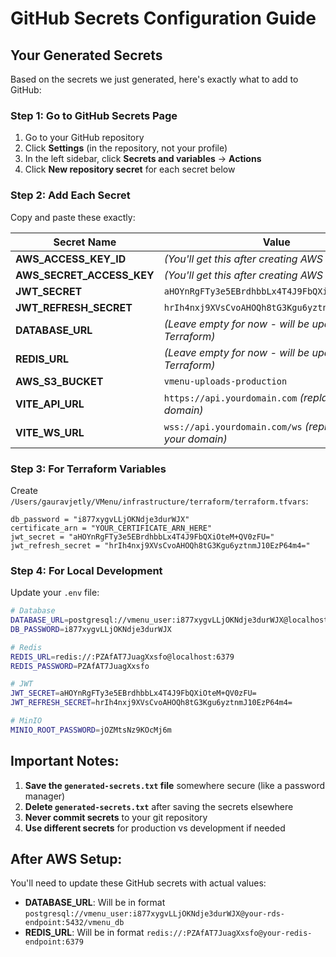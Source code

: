 # GitHub Secrets Configuration Guide

## Your Generated Secrets

Based on the secrets we just generated, here's exactly what to add to GitHub:

### Step 1: Go to GitHub Secrets Page
1. Go to your GitHub repository
2. Click **Settings** (in the repository, not your profile)
3. In the left sidebar, click **Secrets and variables** → **Actions**
4. Click **New repository secret** for each secret below

### Step 2: Add Each Secret

Copy and paste these exactly:

| Secret Name | Value |
|-------------|-------|
| **AWS_ACCESS_KEY_ID** | *(You'll get this after creating AWS IAM user)* |
| **AWS_SECRET_ACCESS_KEY** | *(You'll get this after creating AWS IAM user)* |
| **JWT_SECRET** | `aHOYnRgFTy3e5EBrdhbbLx4T4J9FbQXiOteM+QV0zFU=` |
| **JWT_REFRESH_SECRET** | `hrIh4nxj9XVsCvoAHOQh8tG3Kgu6yztnmJ10EzP64m4=` |
| **DATABASE_URL** | *(Leave empty for now - will be updated after Terraform)* |
| **REDIS_URL** | *(Leave empty for now - will be updated after Terraform)* |
| **AWS_S3_BUCKET** | `vmenu-uploads-production` |
| **VITE_API_URL** | `https://api.yourdomain.com` *(replace with your domain)* |
| **VITE_WS_URL** | `wss://api.yourdomain.com/ws` *(replace with your domain)* |

### Step 3: For Terraform Variables

Create `/Users/gauravjetly/VMenu/infrastructure/terraform/terraform.tfvars`:

```hcl
db_password = "i877xygvLLjOKNdje3durWJX"
certificate_arn = "YOUR_CERTIFICATE_ARN_HERE"
jwt_secret = "aHOYnRgFTy3e5EBrdhbbLx4T4J9FbQXiOteM+QV0zFU="
jwt_refresh_secret = "hrIh4nxj9XVsCvoAHOQh8tG3Kgu6yztnmJ10EzP64m4="
```

### Step 4: For Local Development

Update your `.env` file:

```bash
# Database
DATABASE_URL=postgresql://vmenu_user:i877xygvLLjOKNdje3durWJX@localhost:5432/vmenu_db
DB_PASSWORD=i877xygvLLjOKNdje3durWJX

# Redis
REDIS_URL=redis://:PZAfAT7JuagXxsfo@localhost:6379
REDIS_PASSWORD=PZAfAT7JuagXxsfo

# JWT
JWT_SECRET=aHOYnRgFTy3e5EBrdhbbLx4T4J9FbQXiOteM+QV0zFU=
JWT_REFRESH_SECRET=hrIh4nxj9XVsCvoAHOQh8tG3Kgu6yztnmJ10EzP64m4=

# MinIO
MINIO_ROOT_PASSWORD=jOZMtsNz9KOcMj6m
```

## Important Notes:

1. **Save the `generated-secrets.txt` file** somewhere secure (like a password manager)
2. **Delete `generated-secrets.txt`** after saving the secrets elsewhere
3. **Never commit secrets** to your git repository
4. **Use different secrets** for production vs development if needed

## After AWS Setup:

You'll need to update these GitHub secrets with actual values:
- **DATABASE_URL**: Will be in format `postgresql://vmenu_user:i877xygvLLjOKNdje3durWJX@your-rds-endpoint:5432/vmenu_db`
- **REDIS_URL**: Will be in format `redis://:PZAfAT7JuagXxsfo@your-redis-endpoint:6379`